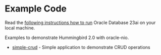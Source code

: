 # Example Code

Read the [following instructions how to run](https://medium.com/oracledevs/run-oracle-23ai-as-a-free-autonomous-db-container-on-macbook-pro-d83a90a44906) Oracle Database 23ai on your local machine.

Examples to demonstrate Hummingbird 2.0 with oracle-nio.

- [simple-crud](https://github.com/kicsipixel/oracle-nio-examples/tree/main/simple-crud) - Simple application to demonstrate CRUD operations  
